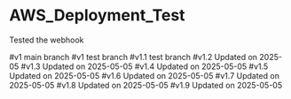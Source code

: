 # AWS_Deployment_Test


Tested the webhook

#v1 main branch
#v1 test branch
#v1.1 test branch
#v1.2 Updated on 2025-05
#v1.3 Updated on 2025-05-05
#v1.4 Updated on 2025-05-05
#v1.5 Updated on 2025-05-05
#v1.6 Updated on 2025-05-05
#v1.7 Updated on 2025-05-05
#v1.8 Updated on 2025-05-05
#v1.9 Updated on 2025-05-05

